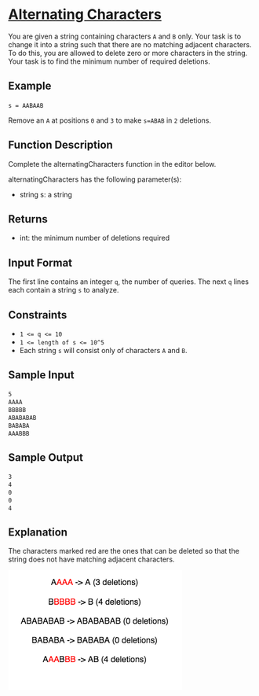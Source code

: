 # [Alternating Characters](https://www.hackerrank.com/challenges/alternating-characters)

You are given a string containing characters `A` and `B` only. Your task is to change it into a string such that there are no matching adjacent characters. To do this, you are allowed to delete zero or more characters in the string.
Your task is to find the minimum number of required deletions.

## Example

`s = AABAAB`

Remove an `A` at positions `0` and `3` to make `s=ABAB` in `2` deletions.

## Function Description

Complete the alternatingCharacters function in the editor below.

alternatingCharacters has the following parameter(s):

-   string s: a string

## Returns

-   int: the minimum number of deletions required

## Input Format

The first line contains an integer `q`, the number of queries.
The next `q` lines each contain a string `s` to analyze.

## Constraints

-   `1 <= q <= 10`
-   `1 <= length of s <= 10^5`
-   Each string `s` will consist only of characters `A` and `B`.

## Sample Input

```plaintext
5
AAAA
BBBBB
ABABABAB
BABABA
AAABBB
```

## Sample Output

```plaintext
3
4
0
0
4
```

## Explanation

The characters marked red are the ones that can be deleted so that the string does not have matching adjacent characters.

![example image](./alternatingCharacters.png)
